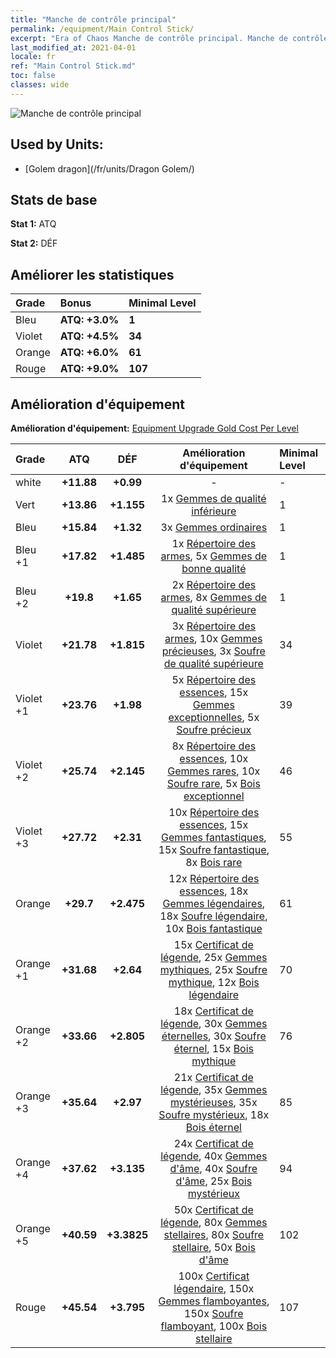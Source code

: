 ```yaml
---
title: "Manche de contrôle principal"
permalink: /equipment/Main Control Stick/
excerpt: "Era of Chaos Manche de contrôle principal. Manche de contrôle principal"
last_modified_at: 2021-04-01
locale: fr
ref: "Main Control Stick.md"
toc: false
classes: wide
---
```


  ![Manche de contrôle principal](/images/e/e_6093.png)

## Used by Units:

* [Golem dragon](/fr/units/Dragon Golem/) 


## Stats de base
 **Stat 1:** ATQ

 **Stat 2:** DÉF

## Améliorer les statistiques

  |     Grade    |   Bonus | Minimal Level | 
  |:-------------|:--------|:--------------| 
  | Bleu | **ATQ: +3.0%** | **1** | 
  | Violet | **ATQ: +4.5%** | **34** | 
  | Orange | **ATQ: +6.0%** | **61** | 
  | Rouge | **ATQ: +9.0%** | **107** | 


## Amélioration d'équipement
 **Amélioration d'équipement:** [Equipment Upgrade Gold Cost Per Level](/equipment/EquipmentUpgradeCostPerLevel/) 

  |          Grade      | ATQ | DÉF | Amélioration d'équipement | Minimal Level |
  |:--------------------|:---------:|:---------:|:----------------:|:--------------|
  | white | **+11.88** | **+0.99** | - | - |
  | Vert | **+13.86** | **+1.155** | 1x [Gemmes de qualité inférieure](/fr/Items/mat_4/) | 1 |
  | Bleu | **+15.84** | **+1.32** | 3x [Gemmes ordinaires](/fr/Items/mat_10/) | 1 |
  | Bleu +1 | **+17.82** | **+1.485** | 1x [Répertoire des armes](/fr/Items/mat_18/), 5x [Gemmes de bonne qualité](/fr/Items/mat_16/) | 1 |
  | Bleu +2 | **+19.8** | **+1.65** | 2x [Répertoire des armes](/fr/Items/mat_25/), 8x [Gemmes de qualité supérieure](/fr/Items/mat_23/) | 1 |
  | Violet | **+21.78** | **+1.815** | 3x [Répertoire des armes](/fr/Items/mat_32/), 10x [Gemmes précieuses](/fr/Items/mat_30/), 3x [Soufre de qualité supérieure](/fr/Items/mat_22/) | 34 |
  | Violet +1 | **+23.76** | **+1.98** | 5x [Répertoire des essences](/fr/Items/mat_39/), 15x [Gemmes exceptionnelles](/fr/Items/mat_37/), 5x [Soufre précieux](/fr/Items/mat_29/) | 39 |
  | Violet +2 | **+25.74** | **+2.145** | 8x [Répertoire des essences](/fr/Items/mat_46/), 10x [Gemmes rares](/fr/Items/mat_44/), 10x [Soufre rare](/fr/Items/mat_43/), 5x [Bois exceptionnel](/fr/Items/mat_34/) | 46 |
  | Violet +3 | **+27.72** | **+2.31** | 10x [Répertoire des essences](/fr/Items/mat_53/), 15x [Gemmes fantastiques](/fr/Items/mat_51/), 15x [Soufre fantastique](/fr/Items/mat_50/), 8x [Bois rare](/fr/Items/mat_41/) | 55 |
  | Orange | **+29.7** | **+2.475** | 12x [Répertoire des essences](/fr/Items/mat_60/), 18x [Gemmes légendaires](/fr/Items/mat_58/), 18x [Soufre légendaire](/fr/Items/mat_57/), 10x [Bois fantastique](/fr/Items/mat_48/) | 61 |
  | Orange +1 | **+31.68** | **+2.64** | 15x [Certificat de légende](/fr/Items/mat_67/), 25x [Gemmes mythiques](/fr/Items/mat_65/), 25x [Soufre mythique](/fr/Items/mat_64/), 12x [Bois légendaire](/fr/Items/mat_55/) | 70 |
  | Orange +2 | **+33.66** | **+2.805** | 18x [Certificat de légende](/fr/Items/mat_74/), 30x [Gemmes éternelles](/fr/Items/mat_72/), 30x [Soufre éternel](/fr/Items/mat_71/), 15x [Bois mythique](/fr/Items/mat_62/) | 76 |
  | Orange +3 | **+35.64** | **+2.97** | 21x [Certificat de légende](/fr/Items/mat_81/), 35x [Gemmes mystérieuses](/fr/Items/mat_79/), 35x [Soufre mystérieux](/fr/Items/mat_78/), 18x [Bois éternel](/fr/Items/mat_69/) | 85 |
  | Orange +4 | **+37.62** | **+3.135** | 24x [Certificat de légende](/fr/Items/mat_88/), 40x [Gemmes d'âme](/fr/Items/mat_86/), 40x [Soufre d'âme](/fr/Items/mat_85/), 25x [Bois mystérieux](/fr/Items/mat_76/) | 94 |
  | Orange +5 | **+40.59** | **+3.3825** | 50x [Certificat de légende](/fr/Items/mat_95/), 80x [Gemmes stellaires](/fr/Items/mat_93/), 80x [Soufre stellaire](/fr/Items/mat_92/), 50x [Bois d'âme](/fr/Items/mat_83/) | 102 |
  | Rouge | **+45.54** | **+3.795** | 100x [Certificat légendaire](/fr/Items/mat_102/), 150x [Gemmes flamboyantes](/fr/Items/mat_100/), 150x [Soufre flamboyant](/fr/Items/mat_99/), 100x [Bois stellaire](/fr/Items/mat_90/) | 107 |

